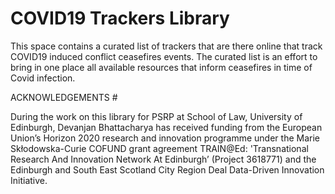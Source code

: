 # COVID19 Trackers Library

This space contains a curated list of trackers that are there online that track COVID19 induced conflict ceasefires events. The curated list is an effort to bring in one place all available resources that inform ceasefires in time of Covid infection.







ACKNOWLEDGEMENTS #

During the work on this library for PSRP at School of Law, University of Edinburgh, Devanjan Bhattacharya has received funding from the European Union’s Horizon 2020 research and innovation programme under the Marie Skłodowska-Curie COFUND grant agreement TRAIN@Ed: 'Transnational Research And Innovation Network At Edinburgh’ (Project 3618771) and the Edinburgh and South East Scotland City Region Deal Data-Driven Innovation Initiative.
